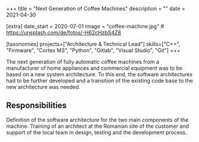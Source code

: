 +++
title = "Next Generation of Coffee Machines"
description = ""
date = 2021-04-30

[extra]
date_start = 2020-07-01
image = "coffee-machine.jpg" # https://unsplash.com/de/fotos/-H62cHzbS4Z8

[taxonomies]
projects=["Architecture & Technical Lead"]
skills=["C++", "Firmware", "Cortex M3", "Python", "Gitlab", "Visual Studio", "Git"]
+++

The next generation of fully automatic coffee machines from a manufacturer of home appliances and commercial equipment was to be based on a new system architecture. To this end, the software architectures had to be further developed and a transition of the existing code base to the new architecture was needed.

## Responsibilities
Definition of the software architecture for the two
main components of the machine. Training of an architect at the Romanian site of the customer and support of the local team in design, testing and the development process.